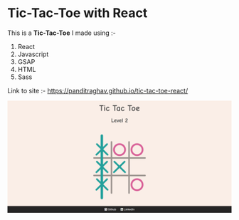 # Tic-Tac-Toe with React

This is a **Tic-Tac-Toe** I made using :-
1. React
2. Javascript
3. GSAP
4. HTML
5. Sass


 Link to site :- https://panditraghav.github.io/tic-tac-toe-react/


![Image](./Screenshot.png)
